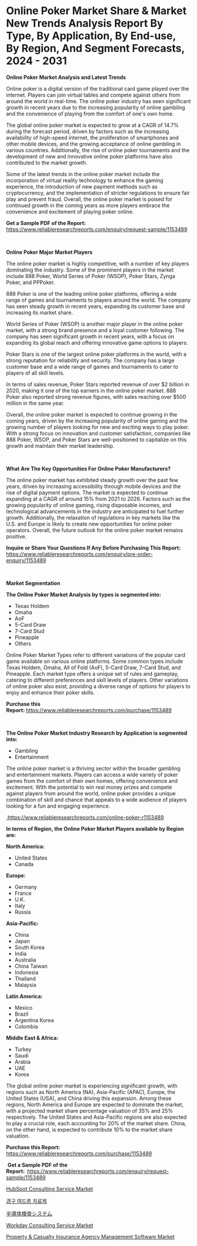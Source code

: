 <p><h1>Online Poker Market Share & Market New Trends Analysis Report By Type, By Application, By End-use, By Region, And Segment Forecasts, 2024 - 2031</h1></p><p><strong>Online Poker Market Analysis and Latest Trends</strong></p>
<p><p>Online poker is a digital version of the traditional card game played over the internet. Players can join virtual tables and compete against others from around the world in real-time. The online poker industry has seen significant growth in recent years due to the increasing popularity of online gambling and the convenience of playing from the comfort of one's own home.</p><p>The global online poker market is expected to grow at a CAGR of 14.7% during the forecast period, driven by factors such as the increasing availability of high-speed internet, the proliferation of smartphones and other mobile devices, and the growing acceptance of online gambling in various countries. Additionally, the rise of online poker tournaments and the development of new and innovative online poker platforms have also contributed to the market growth.</p><p>Some of the latest trends in the online poker market include the incorporation of virtual reality technology to enhance the gaming experience, the introduction of new payment methods such as cryptocurrency, and the implementation of stricter regulations to ensure fair play and prevent fraud. Overall, the online poker market is poised for continued growth in the coming years as more players embrace the convenience and excitement of playing poker online.</p></p>
<p><strong>Get a Sample PDF of the Report:&nbsp;</strong> <a href="https://www.reliableresearchreports.com/enquiry/request-sample/1153489">https://www.reliableresearchreports.com/enquiry/request-sample/1153489</a></p>
<p>&nbsp;</p>
<p><strong>Online Poker Major Market Players</strong></p>
<p><p>The online poker market is highly competitive, with a number of key players dominating the industry. Some of the prominent players in the market include 888 Poker, World Series of Poker (WSOP), Poker Stars, Zynga Poker, and PPPoker.</p><p>888 Poker is one of the leading online poker platforms, offering a wide range of games and tournaments to players around the world. The company has seen steady growth in recent years, expanding its customer base and increasing its market share.</p><p>World Series of Poker (WSOP) is another major player in the online poker market, with a strong brand presence and a loyal customer following. The company has seen significant growth in recent years, with a focus on expanding its global reach and offering innovative game options to players.</p><p>Poker Stars is one of the largest online poker platforms in the world, with a strong reputation for reliability and security. The company has a large customer base and a wide range of games and tournaments to cater to players of all skill levels.</p><p>In terms of sales revenue, Poker Stars reported revenue of over $2 billion in 2020, making it one of the top earners in the online poker market. 888 Poker also reported strong revenue figures, with sales reaching over $500 million in the same year.</p><p>Overall, the online poker market is expected to continue growing in the coming years, driven by the increasing popularity of online gaming and the growing number of players looking for new and exciting ways to play poker. With a strong focus on innovation and customer satisfaction, companies like 888 Poker, WSOP, and Poker Stars are well-positioned to capitalize on this growth and maintain their market leadership.</p></p>
<p>&nbsp;</p>
<p><strong>What Are The Key Opportunities For Online Poker Manufacturers?</strong></p>
<p><p>The online poker market has exhibited steady growth over the past few years, driven by increasing accessibility through mobile devices and the rise of digital payment options. The market is expected to continue expanding at a CAGR of around 15% from 2021 to 2026. Factors such as the growing popularity of online gaming, rising disposable incomes, and technological advancements in the industry are anticipated to fuel further growth. Additionally, the relaxation of regulations in key markets like the U.S. and Europe is likely to create new opportunities for online poker operators. Overall, the future outlook for the online poker market remains positive.</p></p>
<p><strong>Inquire or Share Your Questions If Any Before Purchasing This Report:</strong> <a href="https://www.reliableresearchreports.com/enquiry/pre-order-enquiry/1153489">https://www.reliableresearchreports.com/enquiry/pre-order-enquiry/1153489</a></p>
<p>&nbsp;</p>
<p><strong>Market Segmentation</strong></p>
<p><strong>The Online Poker Market Analysis by types is segmented into:</strong></p>
<p><ul><li>Texas Holdem</li><li>Omaha</li><li>AoF</li><li>5-Card Draw</li><li>7-Card Stud</li><li>Pineapple</li><li>Others</li></ul></p>
<p><p>Online Poker Market Types refer to different variations of the popular card game available on various online platforms. Some common types include Texas Holdem, Omaha, All of Fold (AoF), 5-Card Draw, 7-Card Stud, and Pineapple. Each market type offers a unique set of rules and gameplay, catering to different preferences and skill levels of players. Other variations of online poker also exist, providing a diverse range of options for players to enjoy and enhance their poker skills.</p></p>
<p><strong>Purchase this Report:&nbsp;</strong><a href="https://www.reliableresearchreports.com/purchase/1153489">https://www.reliableresearchreports.com/purchase/1153489</a></p>
<p>&nbsp;</p>
<p><strong>The Online Poker Market Industry Research by Application is segmented into:</strong></p>
<p><ul><li>Gambling</li><li>Entertainment</li></ul></p>
<p><p>The online poker market is a thriving sector within the broader gambling and entertainment markets. Players can access a wide variety of poker games from the comfort of their own homes, offering convenience and excitement. With the potential to win real money prizes and compete against players from around the world, online poker provides a unique combination of skill and chance that appeals to a wide audience of players looking for a fun and engaging experience.</p></p>
<p><a href="https://www.reliableresearchreports.com/online-poker-r1153489">&nbsp;https://www.reliableresearchreports.com/online-poker-r1153489</a></p>
<p><strong>In terms of Region, the Online Poker Market Players available by Region are:</strong></p>
<p>
    <p> <strong> North America: </strong>
        <ul>
            <li>United States</li>
            <li>Canada</li>
        </ul>
        </p> 
    <p> <strong> Europe: </strong>
        <ul>
            <li>Germany</li>
            <li>France</li>
            <li>U.K.</li>
            <li>Italy</li>
            <li>Russia</li>
        </ul>
        </p> 
    <p> <strong> Asia-Pacific: </strong>
        <ul>
            <li>China</li>
            <li>Japan</li>
            <li>South Korea</li>
            <li>India</li>
            <li>Australia</li>
            <li>China Taiwan</li>
            <li>Indonesia</li>
            <li>Thailand</li>
            <li>Malaysia</li>
        </ul>
        </p> 
    <p> <strong> Latin America: </strong>
        <ul>
            <li>Mexico</li>
            <li>Brazil</li>
            <li>Argentina Korea</li>
            <li>Colombia</li>
        </ul>
        </p> 
    <p> <strong> Middle East & Africa: </strong>
        <ul>
            <li>Turkey</li>
            <li>Saudi</li>
            <li>Arabia</li>
            <li>UAE</li>
            <li>Korea</li>
        </ul>
    </p>
    </p>
<p><p>The global online poker market is experiencing significant growth, with regions such as North America (NA), Asia-Pacific (APAC), Europe, the United States (USA), and China driving this expansion. Among these regions, North America and Europe are expected to dominate the market, with a projected market share percentage valuation of 35% and 25% respectively. The United States and Asia-Pacific regions are also expected to play a crucial role, each accounting for 20% of the market share. China, on the other hand, is expected to contribute 10% to the market share valuation.</p></p>
<p><strong>Purchase this Report: </strong><a href="https://www.reliableresearchreports.com/purchase/1153489">https://www.reliableresearchreports.com/purchase/1153489</a></p>
<p>&nbsp;<strong>Get a Sample PDF of the Report:&nbsp;&nbsp;</strong><a href="https://www.reliableresearchreports.com/enquiry/request-sample/1153489">https://www.reliableresearchreports.com/enquiry/request-sample/1153489</a></p>
<p><strong></strong></p>
<p><p><a href="https://github.com/seekum/Market-Research-Report-List-2/blob/main/hubspot-consulting-service-market.md">HubSpot Consulting Service Market</a></p><p><a href="https://medium.com/@obiemante1922/%EA%B5%AC%EA%B0%95-%EC%97%AC%EB%93%9C%EB%A6%84-%EC%B9%98%EB%A3%8C-%EC%8B%9C%EC%9E%A5-%EC%8B%9C%EC%9E%A5-cagr-%EC%8B%9C%EC%9E%A5-%ED%8A%B8%EB%A0%8C%EB%93%9C-%EB%B0%8F-%EC%84%B1%EC%9E%A5-%EC%A0%84%EB%9E%B5%EC%97%90-%EB%8C%80%ED%95%9C-%ED%86%B5%EC%B0%B0%EB%A0%A5-3fe885185bdb">경구 여드름 치료제</a></p><p><a href="https://medium.com/@abdielkilback/%E5%8D%8A%E5%B0%8E%E4%BD%93%E6%A4%9C%E6%9F%BB%E3%82%B7%E3%82%B9%E3%83%86%E3%83%A0%E5%B8%82%E5%A0%B4%E3%81%AE%E8%A6%8F%E6%A8%A1-%E5%B8%82%E5%A0%B4%E5%8B%95%E5%90%91%E3%81%A8%E5%B8%82%E5%A0%B4%E4%BA%88%E6%B8%AC-2024%E5%B9%B4%E3%81%8B%E3%82%892031%E5%B9%B4-58ba0691100c">半導体検査システム</a></p><p><a href="https://github.com/timeliteaut/Market-Research-Report-List-2/blob/main/workday-consulting-service-market.md">Workday Consulting Service Market</a></p><p><a href="https://www.linkedin.com/pulse/property-amp-casualty-insurance-agency-management-software-ydgrf">Property & Casualty Insurance Agency Management Software Market</a></p></p>